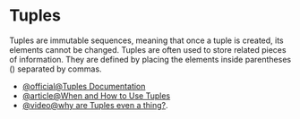 # Tuples

Tuples are immutable sequences, meaning that once a tuple is created, its elements cannot be changed. Tuples are often used to store related pieces of information. They are defined by placing the elements inside parentheses () separated by commas.

- [@official@Tuples Documentation](https://docs.python.org/3/tutorial/datastructures.html#tuples-and-sequences)
- [@article@When and How to Use Tuples](https://thenewstack.io/python-for-beginners-when-and-how-to-use-tuples/)
- [@video@why are Tuples even a thing?](https://www.youtube.com/watch?v=fR_D_KIAYrE).
